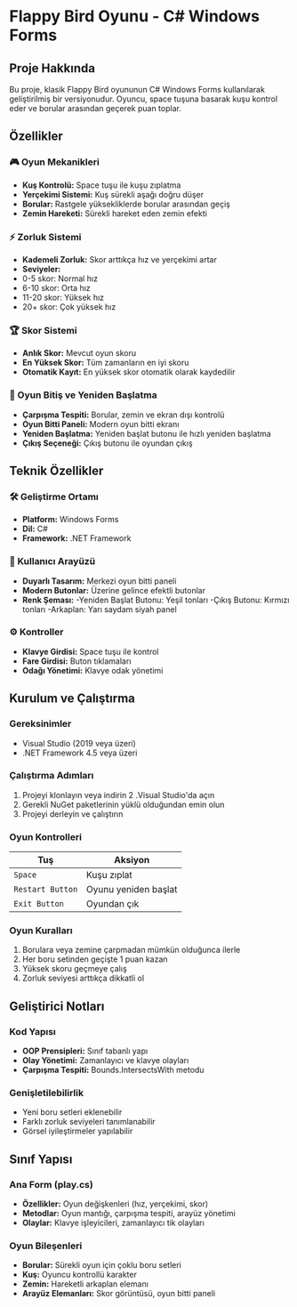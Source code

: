 # Flappy Bird Oyunu - C# Windows Forms
## Proje Hakkında
Bu proje, klasik Flappy Bird oyununun C# Windows Forms kullanılarak geliştirilmiş bir versiyonudur. Oyuncu, space tuşuna basarak kuşu kontrol eder ve borular arasından geçerek puan toplar.

## Özellikler
### 🎮 Oyun Mekanikleri
- **Kuş Kontrolü:** Space tuşu ile kuşu zıplatma
- **Yerçekimi Sistemi:** Kuş sürekli aşağı doğru düşer
- **Borular:** Rastgele yüksekliklerde borular arasından geçiş
- **Zemin Hareketi:** Sürekli hareket eden zemin efekti

### ⚡ Zorluk Sistemi
- **Kademeli Zorluk:** Skor arttıkça hız ve yerçekimi artar
- **Seviyeler:**
- 0-5 skor: Normal hız
- 6-10 skor: Orta hız
- 11-20 skor: Yüksek hız
- 20+ skor: Çok yüksek hız

### 🏆 Skor Sistemi
- **Anlık Skor:** Mevcut oyun skoru
- **En Yüksek Skor:** Tüm zamanların en iyi skoru
- **Otomatik Kayıt:** En yüksek skor otomatik olarak kaydedilir

### 🎯 Oyun Bitiş ve Yeniden Başlatma
- **Çarpışma Tespiti:** Borular, zemin ve ekran dışı kontrolü
- **Oyun Bitti Paneli:** Modern oyun bitti ekranı
- **Yeniden Başlatma:** Yeniden başlat butonu ile hızlı yeniden başlatma
- **Çıkış Seçeneği:** Çıkış butonu ile oyundan çıkış

## Teknik Özellikler
### 🛠️ Geliştirme Ortamı
- **Platform:** Windows Forms
- **Dil:** C#
- **Framework:** .NET Framework

### 🎨 Kullanıcı Arayüzü
- **Duyarlı Tasarım:** Merkezi oyun bitti paneli
- **Modern Butonlar:** Üzerine gelince efektli butonlar
- **Renk Şeması:**
-Yeniden Başlat Butonu: Yeşil tonları
-Çıkış Butonu: Kırmızı tonları
-Arkaplan: Yarı saydam siyah panel

### ⚙️ Kontroller
- **Klavye Girdisi:** Space tuşu ile kontrol
- **Fare Girdisi:** Buton tıklamaları
- **Odağı Yönetimi:** Klavye odak yönetimi

## Kurulum ve Çalıştırma

### Gereksinimler
- Visual Studio (2019 veya üzeri)
- .NET Framework 4.5 veya üzeri

### Çalıştırma Adımları
1. Projeyi klonlayın veya indirin
2 .Visual Studio'da açın
3. Gerekli NuGet paketlerinin yüklü olduğundan emin olun
4. Projeyi derleyin ve çalıştırın

### Oyun Kontrolleri

| Tuş |	Aksiyon |
|-----|---------|
| `Space` |	Kuşu zıplat |
| `Restart Button` | Oyunu yeniden başlat |
| `Exit Button` | Oyundan çık |

### Oyun Kuralları
1. Borulara veya zemine çarpmadan mümkün olduğunca ilerle
2. Her boru setinden geçişte 1 puan kazan
3. Yüksek skoru geçmeye çalış
4. Zorluk seviyesi arttıkça dikkatli ol

## Geliştirici Notları

### Kod Yapısı
- **OOP Prensipleri:** Sınıf tabanlı yapı
- **Olay Yönetimi:** Zamanlayıcı ve klavye olayları
- **Çarpışma Tespiti:** Bounds.IntersectsWith metodu

### Genişletilebilirlik
- Yeni boru setleri eklenebilir
- Farklı zorluk seviyeleri tanımlanabilir
- Görsel iyileştirmeler yapılabilir

## Sınıf Yapısı

### Ana Form (play.cs)
- **Özellikler:** Oyun değişkenleri (hız, yerçekimi, skor)
- **Metodlar:** Oyun mantığı, çarpışma tespiti, arayüz yönetimi
- **Olaylar:** Klavye işleyicileri, zamanlayıcı tik olayları

### Oyun Bileşenleri
- **Borular:** Sürekli oyun için çoklu boru setleri
- **Kuş:** Oyuncu kontrollü karakter
- **Zemin:** Hareketli arkaplan elemanı
- **Arayüz Elemanları:** Skor görüntüsü, oyun bitti paneli
